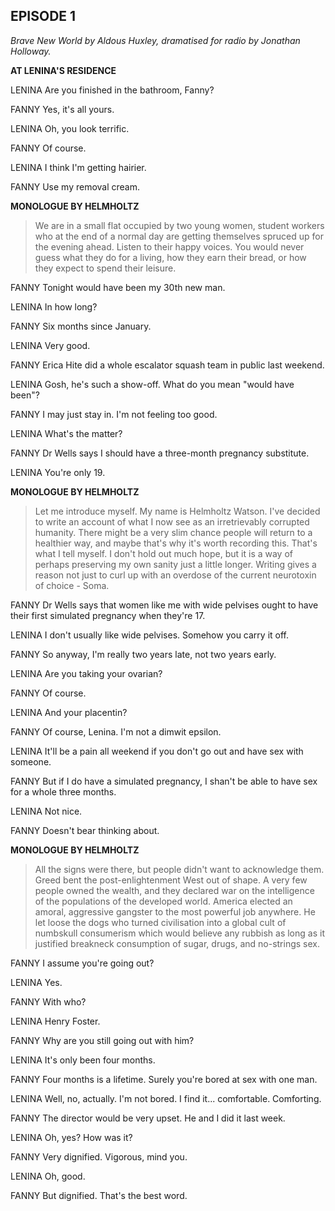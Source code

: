 ## EPISODE 1

*Brave New World by Aldous Huxley, dramatised for radio by Jonathan Holloway.*

**AT LENINA'S RESIDENCE**

LENINA
Are you finished in the bathroom, Fanny?

FANNY
Yes, it's all yours.

LENINA
Oh, you look terrific.

FANNY
Of course.

LENINA
I think I'm getting hairier.

FANNY
Use my removal cream.

**MONOLOGUE BY HELMHOLTZ**

> We are in a small flat occupied by two young women, student workers who at the end of a normal day are getting themselves spruced up for the evening ahead. Listen to their happy voices. You would never guess what they do for a living, how they earn their bread, or how they expect to spend their leisure.
> 

FANNY
Tonight would have been my 30th new man.

LENINA
In how long?

FANNY
Six months since January.

LENINA
Very good.

FANNY
Erica Hite did a whole escalator squash team in public last weekend.

LENINA
Gosh, he's such a show-off. What do you mean "would have been"?

FANNY
I may just stay in. I'm not feeling too good.

LENINA
What's the matter?

FANNY
Dr Wells says I should have a three-month pregnancy substitute.

LENINA
You're only 19.

**MONOLOGUE BY HELMHOLTZ**

> Let me introduce myself. My name is Helmholtz Watson. I've decided to write an account of what I now see as an irretrievably corrupted humanity. There might be a very slim chance people will return to a healthier way, and maybe that's why it's worth recording this. That's what I tell myself. I don't hold out much hope, but it is a way of perhaps preserving my own sanity just a little longer. Writing gives a reason not just to curl up with an overdose of the current neurotoxin of choice - Soma.
> 

FANNY
Dr Wells says that women like me with wide pelvises ought to have their first simulated pregnancy when they're 17.

LENINA
I don't usually like wide pelvises. Somehow you carry it off.

FANNY
So anyway, I'm really two years late, not two years early.

LENINA
Are you taking your ovarian?

FANNY
Of course.

LENINA
And your placentin?

FANNY
Of course, Lenina. I'm not a dimwit epsilon.

LENINA
It'll be a pain all weekend if you don't go out and have sex with someone.

FANNY
But if I do have a simulated pregnancy, I shan't be able to have sex for a whole three months.

LENINA
Not nice.

FANNY
Doesn't bear thinking about.

**MONOLOGUE BY HELMHOLTZ**

> All the signs were there, but people didn't want to acknowledge them. Greed bent the post-enlightenment West out of shape. A very few people owned the wealth, and they declared war on the intelligence of the populations of the developed world. America elected an amoral, aggressive gangster to the most powerful job anywhere. He let loose the dogs who turned civilisation into a global cult of numbskull consumerism which would believe any rubbish as long as it justified breakneck consumption of sugar, drugs, and no-strings sex.
> 

FANNY
I assume you're going out?

LENINA
Yes.

FANNY
With who?

LENINA
Henry Foster.

FANNY
Why are you still going out with him?

LENINA
It's only been four months.

FANNY
Four months is a lifetime. Surely you're bored at sex with one man.

LENINA
Well, no, actually. I'm not bored. I find it... comfortable. Comforting.

FANNY
The director would be very upset. He and I did it last week.

LENINA
Oh, yes? How was it?

FANNY
Very dignified. Vigorous, mind you.

LENINA
Oh, good.

FANNY
But dignified. That's the best word. 